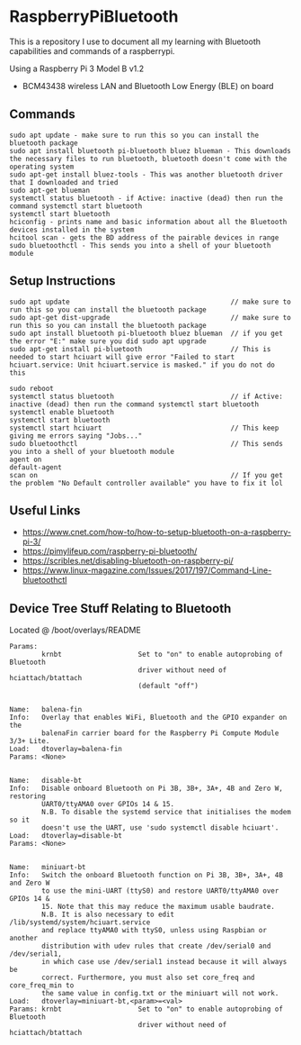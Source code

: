 # RaspberryPiBluetooth
This is a repository I use to document all my learning with Bluetooth capabilities and commands of a raspberrypi.

Using a Raspberry Pi 3 Model B v1.2
- BCM43438 wireless LAN and Bluetooth Low Energy (BLE) on board

## Commands
 ```
 sudo apt update - make sure to run this so you can install the bluetooth package
 sudo apt install bluetooth pi-bluetooth bluez blueman - This downloads the necessary files to run bluetooth, bluetooth doesn't come with the operating system
 sudo apt-get install bluez-tools - This was another bluetooth driver that I downloaded and tried
 sudo apt-get blueman
 systemctl status bluetooth - if Active: inactive (dead) then run the command systemctl start bluetooth
 systemctl start bluetooth
 hciconfig - prints name and basic information about all the Bluetooth devices installed in the system
 hcitool scan - gets the BD address of the pairable devices in range
 sudo bluetoothctl - This sends you into a shell of your bluetooth module
 ```
## Setup Instructions
```
sudo apt update                                        // make sure to run this so you can install the bluetooth package
sudo apt-get dist-upgrade                              // make sure to run this so you can install the bluetooth package
sudo apt install bluetooth pi-bluetooth bluez blueman  // if you get the error "E:" make sure you did sudo apt upgrade
sudo apt-get install pi-bluetooth                      // This is needed to start hciuart will give error "Failed to start hciuart.service: Unit hciuart.service is masked." if you do not do this

sudo reboot
systemctl status bluetooth                             // if Active: inactive (dead) then run the command systemctl start bluetooth
systemctl enable bluetooth
systemctl start bluetooth
systemctl start hciuart                                // This keep giving me errors saying "Jobs..." 
sudo bluetoothctl                                      // This sends you into a shell of your bluetooth module
agent on
default-agent
scan on                                                // If you get the problem "No Default controller available" you have to fix it lol
```
## Useful Links

- https://www.cnet.com/how-to/how-to-setup-bluetooth-on-a-raspberry-pi-3/  
- https://pimylifeup.com/raspberry-pi-bluetooth/
- https://scribles.net/disabling-bluetooth-on-raspberry-pi/
- https://www.linux-magazine.com/Issues/2017/197/Command-Line-bluetoothctl

## Device Tree Stuff Relating to Bluetooth
Located @ /boot/overlays/README
```
Params:
        krnbt                   Set to "on" to enable autoprobing of Bluetooth
                                driver without need of hciattach/btattach
                                (default "off")
                              
                              
Name:   balena-fin
Info:   Overlay that enables WiFi, Bluetooth and the GPIO expander on the
        balenaFin carrier board for the Raspberry Pi Compute Module 3/3+ Lite.
Load:   dtoverlay=balena-fin
Params: <None>


Name:   disable-bt
Info:   Disable onboard Bluetooth on Pi 3B, 3B+, 3A+, 4B and Zero W, restoring
        UART0/ttyAMA0 over GPIOs 14 & 15.
        N.B. To disable the systemd service that initialises the modem so it
        doesn't use the UART, use 'sudo systemctl disable hciuart'.
Load:   dtoverlay=disable-bt
Params: <None>
 
 
Name:   miniuart-bt
Info:   Switch the onboard Bluetooth function on Pi 3B, 3B+, 3A+, 4B and Zero W
        to use the mini-UART (ttyS0) and restore UART0/ttyAMA0 over GPIOs 14 &
        15. Note that this may reduce the maximum usable baudrate.
        N.B. It is also necessary to edit /lib/systemd/system/hciuart.service
        and replace ttyAMA0 with ttyS0, unless using Raspbian or another
        distribution with udev rules that create /dev/serial0 and /dev/serial1,
        in which case use /dev/serial1 instead because it will always be
        correct. Furthermore, you must also set core_freq and core_freq_min to
        the same value in config.txt or the miniuart will not work.
Load:   dtoverlay=miniuart-bt,<param>=<val>
Params: krnbt                   Set to "on" to enable autoprobing of Bluetooth
                                driver without need of hciattach/btattach
                                
```
